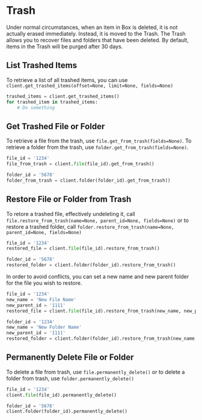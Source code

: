 Trash
=====

Under normal circumstances, when an item in Box is deleted, it is not actually erased immediately. Instead, it is
moved to the Trash. The Trash allows you to recover files and folders that have been deleted. By default, items in
the Trash will be purged after 30 days.


List Trashed Items
-----------------

To retrieve a list of all trashed items, you can use `client.get_trashed_items(offset=None, limit=None, fields=None)`

```python
trashed_items = client.get_trashed_items()
for trashed_item in trashed_items:
    # Do something
```

Get Trashed File or Folder
--------------------------

To retrieve a file from the trash, use `file.get_from_trash(fields=None)`. To retrieve a folder from the trash, use `folder.get_from_trash(fields=None)`.

```python
file_id = '1234'
file_from_trash = client.file(file_id).get_from_trash()
```

```python
folder_id = '5678'
folder_from_trash = client.folder(folder_id).get_from_trash()
```

Restore File or Folder from Trash
---------------------------------

To retore a trashed file, effectively undeleting it, call `file.restore_from_trash(name=None, parent_id=None, fields=None)` or  to restore a trashed folder, call
`folder.restore_from_trash(name=None, parent_id=None, fields=None)`

```python
file_id = '1234'
restored_file = client.file(file_id).restore_from_trash()
```

```python
folder_id = '5678'
restored_folder = client.folder(folder_id).restore_from_trash()
```

In order to avoid conflicts, you can set a new name and new parent folder for the file you wish to restore.

```python
file_id = '1234'
new_name = 'New File Name'
new_parent_id = '1111'
restored_file = client.file(file_id).restore_from_trash(new_name, new_parent_id)
```

```python
folder_id = '1234'
new_name = 'New Folder Name'
new_parent_id = '1111'
restored_folder = client.folder(folder_id).restore_from_trash(new_name, new_parent_id)
```

Permanently Delete File or Folder
---------------------------------

To delete a file from trash, use `file.permanently_delete()` or to delete a folder from trash, use `folder.permanently_delete()`

```python
file_id = '1234'
client.file(file_id).permanently_delete()
```

```python
folder_id = '5678'
client.folder(folder_id).permanently_delete()
```
